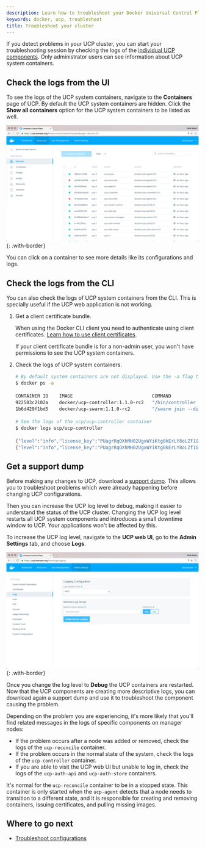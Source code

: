 ```yaml
---
description: Learn how to troubleshoot your Docker Universal Control Plane cluster.
keywords: docker, ucp, troubleshoot
title: Troubleshoot your cluster
---
```


If you detect problems in your UCP cluster, you can start your troubleshooting
session by checking the logs of the
[individual UCP components](../../architecture.md). Only administrator users can
see information about UCP system containers.

## Check the logs from the UI

To see the logs of the UCP system containers, navigate to the **Containers**
page of UCP. By default the UCP system containers are hidden. Click the
**Show all containers** option for the UCP system containers to be listed as
well.

![](../../images/troubleshoot-with-logs-1.png){: .with-border}

You can click on a container to see more details like its configurations and
logs.


## Check the logs from the CLI

You can also check the logs of UCP system containers from the CLI. This is
specially useful if the UCP web application is not working.

1. Get a client certificate bundle.

    When using the Docker CLI client you need to authenticate using client
    certificates.
    [Learn how to use client certificates](../../user/access-ucp/cli-based-access.md).

    If your client certificate bundle is for a non-admin user, you won't have
    permissions to see the UCP system containers.

2.  Check the logs of UCP system containers.

    ```bash
    # By default system containers are not displayed. Use the -a flag to display them
    $ docker ps -a

    CONTAINER ID    IMAGE                             COMMAND                  CREATED         STATUS           PORTS                            NAMES
    922503c2102a    docker/ucp-controller:1.1.0-rc2   "/bin/controller serv"   4 hours ago     Up 30 minutes    192.168.10.100:444->8080/tcp     ucp/ucp-controller
    1b6d429f1bd5    docker/ucp-swarm:1.1.0-rc2        "/swarm join --discov"   4 hours ago     Up 4 hours       2375/tcp                         ucp/ucp-swarm-join

    # See the logs of the ucp/ucp-controller container
    $ docker logs ucp/ucp-controller

    {"level":"info","license_key":"PUagrRqOXhMH02UgxWYiKtg0kErLY8oLZf1GO4Pw8M6B","msg":"/v1.22/containers/ucp/ucp-controller/json","remote_addr":"192.168.10.1:59546","tags":["api","v1.22","get"],"time":"2016-04-25T23:49:27Z","type":"api","username":"dave.lauper"}
    {"level":"info","license_key":"PUagrRqOXhMH02UgxWYiKtg0kErLY8oLZf1GO4Pw8M6B","msg":"/v1.22/containers/ucp/ucp-controller/logs","remote_addr":"192.168.10.1:59546","tags":["api","v1.22","get"],"time":"2016-04-25T23:49:27Z","type":"api","username":"dave.lauper"}
    ```

## Get a support dump

Before making any changes to UCP, download a [support dump](../../get-support.md).
This allows you to troubleshoot problems which were already happening before
changing UCP configurations.

Then you can increase the UCP log level to debug, making it easier to understand
the status of the UCP cluster. Changing the UCP log level restarts all UCP
system components and introduces a small downtime window to UCP. Your
applications won't be affected by this.

To increase the UCP log level, navigate to the **UCP web UI**, go to the
**Admin Settings** tab, and choose **Logs**.

![](../../images/troubleshoot-with-logs-2.png){: .with-border}

Once you change the log level to **Debug** the UCP containers are restarted.
Now that the UCP components are creating more descriptive logs, you can download
again a support dump and use it to troubleshoot the component causing the
problem.

Depending on the problem you are experiencing, it's more likely that you'll
find related messages in the logs of specific components on manager nodes:

* If the problem occurs after a node was added or removed, check the logs
of the `ucp-reconcile` container.
* If the problem occurs in the normal state of the system, check the logs
of the `ucp-controller` container.
* If you are able to visit the UCP web UI but unable to log in, check the
logs of the `ucp-auth-api` and `ucp-auth-store` containers.

It's normal for the `ucp-reconcile` container to be in a stopped state. This
container is only started when the `ucp-agent` detects that a node needs to
transition to a different state, and it is responsible for creating and removing
containers, issuing certificates, and pulling missing images.


## Where to go next

* [Troubleshoot configurations](troubleshoot-configurations.md)
